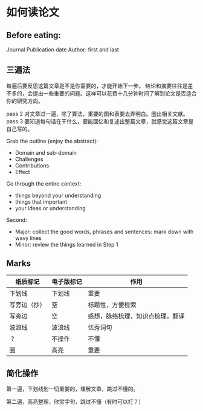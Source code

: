 # 如何读论文

## Before eating:

Journal
Publication date
Author: first and last

## 三遍法

每遍后要反思这篇文章是不是你需要的，才能开始下一步。
结论和摘要往往是差不多的，会提出一些重要的问题。这样可以花费十几分钟时间了解到论文是否适合你的研究方向。

pass 2 对文章过一遍，除了算法，重要的图和表要去弄明白。圈出相关文献。
pass 3 要知道每句话在干什么，要能回忆和复述出整篇文章，就感觉这篇文章是自己写的。

Grab the outline (enjoy the abstract):

- Domain and sub-domain
- Challenges
- Contributions
- Effect

Go through the entire context:

- things beyond your understanding
- things that important
- your ideas or understanding

Second:

- Major: collect the good words, phrases and sentences: mark down with wavy lines
- Minor: review the things learned in Step 1

## Marks

| 纸质标记     | 电子版标记 | 作用                             |
| ------------ | ---------- | -------------------------------- |
| 下划线       | 下划线     | 重要                             |
| 写旁边（抄） | 空         | 标题性，方便检索                 |
| 写旁边       | 空         | 感想，脉络梳理，知识点梳理，翻译 |
| 波浪线       | 波浪线     | 优秀词句                         |
| ？           | 不操作     | 不懂                             |
| 圈           | 高亮       | 重要                             |

## 简化操作

第一遍，下划线划一切重要的，理解文章，跳过不懂的。

第二遍，高亮整理，欣赏字句，跳过不懂（有时可以打？）